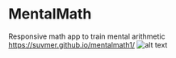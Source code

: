 # MentalMath
Responsive math app to train mental arithmetic
https://suvmer.github.io/mentalmath1/
![alt text](https://suvmer.ru/images/mentalmath.png)
